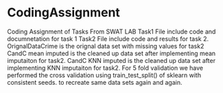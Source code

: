 # CodingAssignment
Coding Assignment of Tasks From SWAT LAB
Task1 File include code and documnetation for task 1
Task2 File include code and results for task 2.
OrignalDataCrime is the orignal data set with missing values for task2
CandC mean imputed is the cleaned up data set after implementing mean imputaiton for task2.
CandC KNN imputed is the cleaned up data set after implementing KNN imputaiton for task2.
For 5 fold validation we have performed the cross validation using train_test_split() of sklearn with consistent seeds. to recreate same data sets again and again.
